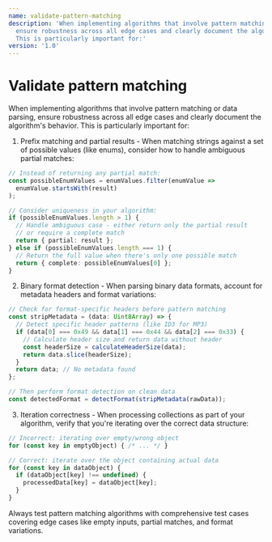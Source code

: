 ```yaml
---
name: validate-pattern-matching
description: 'When implementing algorithms that involve pattern matching or data parsing,
  ensure robustness across all edge cases and clearly document the algorithm''s behavior.
  This is particularly important for:'
version: '1.0'
---
```

# Validate pattern matching

When implementing algorithms that involve pattern matching or data parsing, ensure robustness across all edge cases and clearly document the algorithm's behavior. This is particularly important for:

1. Prefix matching and partial results - When matching strings against a set of possible values (like enums), consider how to handle ambiguous partial matches:

```typescript
// Instead of returning any partial match:
const possibleEnumValues = enumValues.filter(enumValue =>
  enumValue.startsWith(result)
);

// Consider uniqueness in your algorithm:
if (possibleEnumValues.length > 1) {
  // Handle ambiguous case - either return only the partial result
  // or require a complete match
  return { partial: result };
} else if (possibleEnumValues.length === 1) {
  // Return the full value when there's only one possible match
  return { complete: possibleEnumValues[0] };
}
```

2. Binary format detection - When parsing binary data formats, account for metadata headers and format variations:

```typescript
// Check for format-specific headers before pattern matching
const stripMetadata = (data: Uint8Array) => {
  // Detect specific header patterns (like ID3 for MP3)
  if (data[0] === 0x49 && data[1] === 0x44 && data[2] === 0x33) {
    // Calculate header size and return data without header
    const headerSize = calculateHeaderSize(data);
    return data.slice(headerSize);
  }
  return data; // No metadata found
};

// Then perform format detection on clean data
const detectedFormat = detectFormat(stripMetadata(rawData));
```

3. Iteration correctness - When processing collections as part of your algorithm, verify that you're iterating over the correct data structure:

```typescript
// Incorrect: iterating over empty/wrong object
for (const key in emptyObject) { /* ... */ }

// Correct: iterate over the object containing actual data
for (const key in dataObject) {
  if (dataObject[key] !== undefined) {
    processedData[key] = dataObject[key];
  }
}
```

Always test pattern matching algorithms with comprehensive test cases covering edge cases like empty inputs, partial matches, and format variations.
